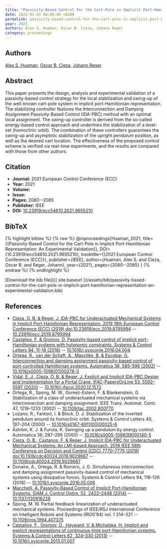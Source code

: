 ```yaml
---
title: "Passivity-Based Control for the Cart-Pole in Implicit Port-Hamiltonian Representation: An Experimental Validation"
date: 2022-01-03 00:00:00 +0100
permalink: passivity-based-control-for-the-cart-pole-in-implicit-port-hamiltonian-representation-an-experimental-validation
year: 2021
authors: Alex S. Huaman, Oscar B. Cieza, Johann Reger
category: proceedings
---
```

 
## Authors
[Alex S. Huaman](authors/alex-s-huaman), [Oscar B. Cieza](authors/oscar-b-cieza), [Johann Reger](authors/johann-reger)
 
## Abstract
This paper presents the design, analysis and experimental validation of a passivity-based control strategy for the local stabilization and swing-up of the well-known cart-pole system in implicit port-Hamiltonian representation. The stabilizing controller features the Interconnection and Damping Assignment Passivity-Based Control (IDA-PBC) method with an optimal local assignment. The swing-up controller is derived from the so-called energy-based control approach and underlines the stabilization of a level-set (homoclinic orbit). The combination of these controllers guarantees the swing-up and asymptotic stabilization of the upright pendulum position, as well as the desired cart location. The effectiveness of the proposed control scheme is verified via real-time experiments, and the results are compared with those from other authors.
 
## Citation
- **Journal:** 2021 European Control Conference (ECC)
- **Year:** 2021
- **Volume:** 
- **Issue:** 
- **Pages:** 2080--2085
- **Publisher:** IEEE
- **DOI:** [10.23919/ecc54610.2021.9655210](https://doi.org/10.23919/ecc54610.2021.9655210)
 
## BibTeX
{% highlight bibtex %}
{% raw %}
@inproceedings{Huaman_2021,
  title={{Passivity-Based Control for the Cart-Pole in Implicit Port-Hamiltonian Representation: An Experimental Validation}},
  DOI={10.23919/ecc54610.2021.9655210},
  booktitle={{2021 European Control Conference (ECC)}},
  publisher={IEEE},
  author={Huaman, Alex S. and Cieza, Oscar B. and Reger, Johann},
  year={2021},
  pages={2080--2085}
}
{% endraw %}
{% endhighlight %}
 
[Download the bib file]({{ site.baseurl }}/assets/bib/passivity-based-control-for-the-cart-pole-in-implicit-port-hamiltonian-representation-an-experimental-validation.bib)
 
## References
- [Cieza, O. B. & Reger, J. IDA-PBC for Underactuated Mechanical Systems in Implicit Port-Hamiltonian Representation. 2019 18th European Control Conference (ECC) (2019) doi:10.23919/ecc.2019.8795994](ida-pbc-for-underactuated-mechanical-systems-in-implicit-port-hamiltonian-representation) -- [10.23919/ecc.2019.8795994](https://doi.org/10.23919/ecc.2019.8795994)
- [Castaños, F. & Gromov, D. Passivity-based control of implicit port-Hamiltonian systems with holonomic constraints. Systems &amp; Control Letters 94, 11–18 (2016)](passivity-based-control-of-implicit-port-hamiltonian-systems-with-holonomic-constraints) -- [10.1016/j.sysconle.2016.04.004](https://doi.org/10.1016/j.sysconle.2016.04.004)
- [Ortega, R., van der Schaft, A., Maschke, B. & Escobar, G. Interconnection and damping assignment passivity-based control of port-controlled Hamiltonian systems. Automatica 38, 585–596 (2002)](interconnection-and-damping-assignment-passivity-based-control-of-port-controlled-hamiltonian-systems) -- [10.1016/s0005-1098(01)00278-3](https://doi.org/10.1016/s0005-1098(01)00278-3)
- [Vidal, E. J., Cieza, O. B. & Reger, J. Explicit and Implicit IDA-PBC Design and Implementation for a Portal Crane. IFAC-PapersOnLine 53, 5592–5597 (2020)](explicit-and-implicit-ida-pbc-design-and-implementation-for-a-portal-crane) -- [10.1016/j.ifacol.2020.12.1572](https://doi.org/10.1016/j.ifacol.2020.12.1572)
- Ortega, R., Spong, M. W., Gomez-Estern, F. & Blankenstein, G. Stabilization of a class of underactuated mechanical systems via interconnection and damping assignment. IEEE Trans. Automat. Contr. 47, 1218–1233 (2002) -- [10.1109/tac.2002.800770](https://doi.org/10.1109/tac.2002.800770)
- Lozano, R., Fantoni, I. & Block, D. J. Stabilization of the inverted pendulum around its homoclinic orbit. Systems &amp; Control Letters 40, 197–204 (2000) -- [10.1016/s0167-6911(00)00025-6](https://doi.org/10.1016/s0167-6911(00)00025-6)
- Åström, K. J. & Furuta, K. Swinging up a pendulum by energy control. Automatica 36, 287–295 (2000) -- [10.1016/s0005-1098(99)00140-5](https://doi.org/10.1016/s0005-1098(99)00140-5)
- [Cieza, O. B., Castanos, F. & Reger, J. Implicit IDA-PBC for Underactuated Mechanical Systems: An LMI-based Approach. 2019 IEEE 58th Conference on Decision and Control (CDC) 7770–7775 (2019) doi:10.1109/cdc40024.2019.9029667](implicit-ida-pbc-for-underactuated-mechanical-systems-an-lmi-based-approach) -- [10.1109/cdc40024.2019.9029667](https://doi.org/10.1109/cdc40024.2019.9029667)
- Donaire, A., Ortega, R. & Romero, J. G. Simultaneous interconnection and damping assignment passivity-based control of mechanical systems using dissipative forces. Systems &amp; Control Letters 94, 118–126 (2016) -- [10.1016/j.sysconle.2016.05.006](https://doi.org/10.1016/j.sysconle.2016.05.006)
- [Macchelli, A. Passivity-Based Control of Implicit Port-Hamiltonian Systems. SIAM J. Control Optim. 52, 2422–2448 (2014)](passivity-based-control-of-implicit-port-hamiltonian-systems) -- [10.1137/130918228](https://doi.org/10.1137/130918228)
- Spong, M. W. Partial feedback linearization of underactuated mechanical systems. Proceedings of IEEE/RSJ International Conference on Intelligent Robots and Systems (IROS’94) vol. 1 314–321 -- [10.1109/iros.1994.407375](https://doi.org/10.1109/iros.1994.407375)
- [Castaños, F., Gromov, D., Hayward, V. & Michalska, H. Implicit and explicit representations of continuous-time port-Hamiltonian systems. Systems &amp; Control Letters 62, 324–330 (2013)](implicit-and-explicit-representations-of-continuous-time-port-hamiltonian-systems) -- [10.1016/j.sysconle.2013.01.007](https://doi.org/10.1016/j.sysconle.2013.01.007)

